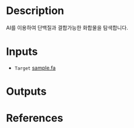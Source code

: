 # Description

AI를 이용하여 단백질과 결합가능한 화합물을 탐색합니다.

# Inputs

- `Target` [sample.fa](https://openapi.ad3.io/media/apps/dtiplus_hit/examples/input/sample.fa)

# Outputs

# References
